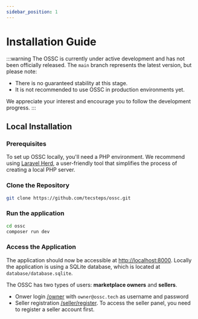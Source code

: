 ```yaml
---
sidebar_position: 1
---
```


# Installation Guide

:::warning
The OSSC is currently under active development and has not been officially released. 
The `main` branch represents the latest version, but please note:

- There is no guaranteed stability at this stage.
- It is not recommended to use OSSC in production environments yet.

We appreciate your interest and encourage you to follow the development progress.
:::

## Local Installation

### Prerequisites

To set up OSSC locally, you'll need a PHP environment. We recommend using [Laravel Herd](https://herd.laravel.com/), a user-friendly tool that simplifies the process of creating a local PHP server.

### Clone the Repository
```bash
git clone https://github.com/tecsteps/ossc.git
```

### Run the application
```bash
cd ossc
composer run dev
```

### Access the Application

The application should now be accessible at [http://localhost:8000](http://localhost:8000). Locally the application is using a SQLite database, which is located at `database/database.sqlite`. 

The OSSC has two types of users: **marketplace owners** and **sellers**.
* Onwer login [/owner](http://localhost:8000/owner) with `owner@ossc.tech` as username and password
* Seller registration [/seller/register](http://localhost:8000/seller/register). To access the seller panel, you need to register a seller account first.